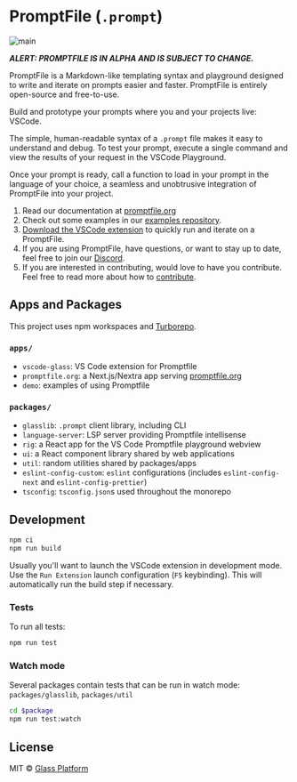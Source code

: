 # PromptFile (`.prompt`)

![main](https://github.com/glass-platform/promptfile/actions/workflows/main.yml/badge.svg)

_**ALERT: PROMPTFILE IS IN ALPHA AND IS SUBJECT TO CHANGE.**_

PromptFile is a Markdown-like templating syntax and playground designed to write and iterate on prompts easier and faster. PromptFile is entirely open-source and free-to-use.

Build and prototype your prompts where you and your projects live: VSCode.

The simple, human-readable syntax of a `.prompt` file makes it easy to understand and debug. To test your prompt, execute a single command and view the results of your request in the VSCode Playground.

Once your prompt is ready, call a function to load in your prompt in the language of your choice, a seamless and unobtrusive integration of PromptFile into your project.

1. Read our documentation at [promptfile.org](https://promptfile.org)
2. Check out some examples in our [examples repository](https://github.com/glass-platform/promptfile/tree/main/apps/demo/examples).
3. [Download the VSCode extension](http://vscode.glass) to quickly run and iterate on a PromptFile.
4. If you are using PromptFile, have questions, or want to stay up to date, feel free to join our [Discord](https://discord.com/invite/H64PFP2DCc).
5. If you are interested in contributing, would love to have you contribute. Feel free to read more about how to [contribute](/CONTRIBUTING.md).


## Apps and Packages

This project uses npm workspaces and [Turborepo](https://turbo.build/).

### `apps/`

- `vscode-glass`: VS Code extension for Promptfile
- `promptfile.org`: a Next.js/Nextra app serving [promptfile.org](https://promptfile.org/)
- `demo`: examples of using Promptfile

### `packages/`

- `glasslib`: `.prompt` client library, including CLI
- `language-server`: LSP server providing Promptfile intellisense
- `rig`: a React app for the VS Code Promptfile playground webview
- `ui`: a React component library shared by web applications
- `util`: random utilities shared by packages/apps
- `eslint-config-custom`: `eslint` configurations (includes `eslint-config-next` and `eslint-config-prettier`)
- `tsconfig`: `tsconfig.json`s used throughout the monorepo

## Development

```bash
npm ci
npm run build
```

Usually you'll want to launch the VSCode extension in development mode. Use the `Run Extension` launch configuration (`F5` keybinding). This will automatically run the build step if necessary.

### Tests

To run all tests:

```bash
npm run test
```

### Watch mode

Several packages contain tests that can be run in watch mode: `packages/glasslib`, `packages/util`

```bash
cd $package
npm run test:watch
```

## License

MIT © [Glass Platform](https://platform.glass)
